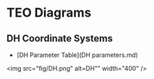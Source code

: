 # TEO Diagrams

## DH Coordinate Systems

- [DH Parameter Table](DH parameters.md)

<img src="fig/DH.png" alt=DH"" width="400" />
